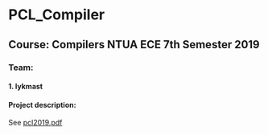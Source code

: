 # PCL_Compiler

## Course: Compilers NTUA ECE 7th Semester 2019

### Team:
#### 1. lykmast
#### Project description:
See [pcl2019.pdf](https://github.com/lykmast/PCL_Compiler/blob/master/docs/pcl2019.pdf)
